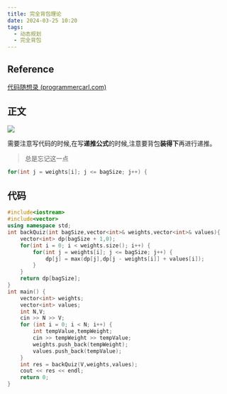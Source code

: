 ```yaml
---
title: 完全背包理论
date: 2024-03-25 10:20
tags:
  - 动态规划
  - 完全背包
---
```


## Reference

[代码随想录 (programmercarl.com)](https://www.programmercarl.com/%E8%83%8C%E5%8C%85%E9%97%AE%E9%A2%98%E7%90%86%E8%AE%BA%E5%9F%BA%E7%A1%80%E5%AE%8C%E5%85%A8%E8%83%8C%E5%8C%85.html#%E6%80%9D%E8%B7%AF)

## 正文

![](/images/posts/SmartSelect_20240325_100111_Samsung%20Notes.jpg)

需要注意写代码的时候,在写**递推公式**的时候,注意要背包**装得下**再进行递推。

> 总是忘记这一点

```C++
for(int j = weights[i]; j <= bagSize; j++) {
```

## 代码

```C++
#include<iostream>
#include<vector>
using namespace std;
int backQuiz(int bagSize,vector<int>& weights,vector<int>& values){
    vector<int> dp(bagSize + 1,0);
    for(int i = 0; i < weights.size(); i++) {
        for(int j = weights[i]; j <= bagSize; j++) {
            dp[j] = max(dp[j],dp[j - weights[i]] + values[i]);
        } 
    }
    return dp[bagSize];
}
int main() {
    vector<int> weights;
    vector<int> values;
    int N,V;
    cin >> N >> V;
    for (int i = 0; i < N; i++) {
        int tempValue,tempWeight;
        cin >> tempWeight >> tempValue;
        weights.push_back(tempWeight);
        values.push_back(tempValue);
    }
    int res = backQuiz(V,weights,values);
    cout << res << endl;
    return 0;
}
```



